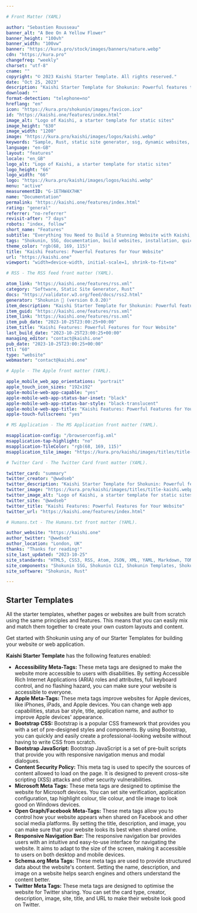 ```yaml
---

# Front Matter (YAML)

author: "Sebastien Rousseau"
banner_alt: "A Bee On A Yellow Flower"
banner_height: "100vh"
banner_width: "100vw"
banner: "https://kura.pro/stock/images/banners/nature.webp"
cdn: "https://kura.pro"
changefreq: "weekly"
charset: "utf-8"
cname: ""
copyright: "© 2023 Kaishi Starter Template. All rights reserved."
date: "Oct 25, 2023"
description: "Kaishi Starter Template for Shokunin: Powerful features to help you build a beautiful and functional website. Learn more today!"
download: ""
format-detection: "telephone=no"
hreflang: "en"
icon: "https://kura.pro/shokunin/images/favicon.ico"
id: "https://kaishi.one/features/index.html"
image_alt: "Logo of Kaishi, a starter template for static sites"
image_height: "630"
image_width: "1200"
image: "https://kura.pro/kaishi/images/logos/kaishi.webp"
keywords: "Sample, Rust, static site generator, ssg, dynamic websites, HTML themes, templates, Markdown, YAML, JSON, TOML"
language: "en-GB"
layout: "features"
locale: "en_GB"
logo_alt: "Logo of Kaishi, a starter template for static sites"
logo_height: "66"
logo_width: "66"
logo: "https://kura.pro/kaishi/images/logos/kaishi.webp"
menu: "active"
measurementID: "G-1ETHW4X7HK"
name: "Documentation"
permalink: "https://kaishi.one/features/index.html"
rating: "general"
referrer: "no-referrer"
revisit-after: "7 days"
robots: "index, follow"
short_name: "Features"
subtitle: "Everything You Need to Build a Stunning Website with Kaishi, a Starter Template for Shokunin"
tags: "Shokunin, SSG, documentation, build websites, installation, quick start, contribute, open source, Rust"
theme_color: "rgb(68, 169, 115)"
title: "Kaishi Features: Powerful Features for Your Website"
url: "https://kaishi.one"
viewport: "width=device-width, initial-scale=1, shrink-to-fit=no"

# RSS - The RSS feed front matter (YAML).

atom_link: "https://kaishi.one/features/rss.xml"
category: "Software, Static Site Generator, Rust"
docs: "https://validator.w3.org/feed/docs/rss2.html"
generator: "Shokunin 🦀 (version 0.0.20)"
item_description: "Kaishi Starter Template for Shokunin: Powerful features to help you build a beautiful and functional website. Learn more today!"
item_guid: "https://kaishi.one/features/rss.xml"
item_link: "https://kaishi.one/features/rss.xml"
item_pub_date: "2023-10-25T23:00:25+00:00"
item_title: "Kaishi Features: Powerful Features for Your Website"
last_build_date: "2023-10-25T23:00:25+00:00"
managing_editor: "contact@kaishi.one"
pub_date: "2023-10-25T23:00:25+00:00"
ttl: "60"
type: "website"
webmaster: "contact@kaishi.one"

# Apple - The Apple front matter (YAML).

apple_mobile_web_app_orientations: "portrait"
apple_touch_icon_sizes: "192x192"
apple-mobile-web-app-capable: "yes"
apple-mobile-web-app-status-bar-inset: "black"
apple-mobile-web-app-status-bar-style: "black-translucent"
apple-mobile-web-app-title: "Kaishi Features: Powerful Features for Your Website"
apple-touch-fullscreen: "yes"

# MS Application - The MS Application front matter (YAML).

msapplication-config: "/browserconfig.xml"
msapplication-tap-highlight: "no"
msapplication-TileColor: "rgb(68, 169, 115)"
msapplication_tile_image: "https://kura.pro/kaishi/images/titles/title-kaishi.webp"

# Twitter Card - The Twitter Card front matter (YAML).

twitter_card: "summary"
twitter_creator: "@wwdseb"
twitter_description: "Kaishi Starter Template for Shokunin: Powerful features to help you build a beautiful and functional website. Learn more today!"
twitter_image: "https://kura.pro/kaishi/images/titles/title-kaishi.webp"
twitter_image_alt: "Logo of Kaishi, a starter template for static sites"
twitter_site: "@wwdseb"
twitter_title: "Kaishi Features: Powerful Features for Your Website"
twitter_url: "https://kaishi.one/features/index.html"

# Humans.txt - The Humans.txt front matter (YAML).

author_website: "https://kaishi.one"
author_twitter: "@wwdseb"
author_location: "London, UK"
thanks: "Thanks for reading!"
site_last_updated: "2023-10-25"
site_standards: "HTML5, CSS3, RSS, Atom, JSON, XML, YAML, Markdown, TOML"
site_components: "Shokunin SSG, Shokunin CLI, Shokunin Templates, Shokunin Themes, Kaishi SSG, Kaishi CLI, Kaishi Templates, Kaishi Themes"
site_software: "Shokunin, Rust"

---
```


## Starter Templates

All the starter templates, whether pages or websites are built from scratch
using the same principles and features. This means that you can easily mix and
match them together to create your own custom layouts and content.

Get started with Shokunin using any of our Starter Templates for building
your website or web application.

**Kaishi Starter Template** has the following features enabled:

- **Accessibility Meta-Tags:** These meta tags are designed to make the website more accessible to users with disabilities. By setting Accessible Rich Internet Applications (ARIA) roles and attributes, full keyboard control, and no flashing hazard, you can make sure your website is accessible to everyone.
- **Apple Meta-Tags:** These meta tags improve websites for Apple devices, like iPhones, iPads, and Apple devices. You can change web app capabilities, status bar style, title, application name, and author to improve Apple devices' appearance.
- **Bootstrap CSS:** Bootstrap is a popular CSS framework that provides you with a set of pre-designed styles and components. By using Bootstrap, you can quickly and easily create a professional-looking website without having to write CSS from scratch.
- **Bootstrap JavaScript:** Bootstrap JavaScript is a set of pre-built scripts that provide you with responsive navigation menus and modal dialogues.
- **Content Security Policy:** This meta tag is used to specify the sources of content allowed to load on the page. It is designed to prevent cross-site scripting (XSS) attacks and other security vulnerabilities.
- **Microsoft Meta Tags:** These meta tags are designed to optimise the website for Microsoft devices. You can set site verification, application configuration, tap highlight colour, tile colour, and tile image to look good on Windows devices.
- **Open Graph/Facebook Meta-Tags:** These meta tags allow you to control how your website appears when shared on Facebook and other social media platforms. By setting the title, description, and image, you can make sure that your website looks its best when shared online.
- **Responsive Navigation Bar:** The responsive navigation bar provides users with an intuitive and easy-to-use interface for navigating the website. It aims to adapt to the size of the screen, making it accessible to users on both desktop and mobile devices.
- **Schema.org Meta Tags:** These meta tags are used to provide structured data about the website's content. Setting the name, description, and image on a website helps search engines and others understand the content better.
- **Twitter Meta Tags:** These meta tags are designed to optimise the website for Twitter sharing. You can set the card type, creator, description, image, site, title, and URL to make their website look good on Twitter.